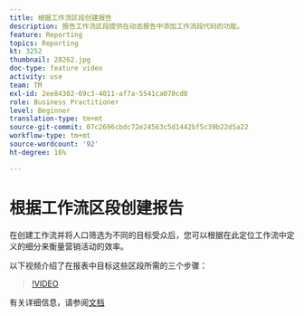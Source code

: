 ```yaml
---
title: 根据工作流区段创建报告
description: 报告工作流区段提供在动态报告中添加工作流段代码的功能。
feature: Reporting
topics: Reporting
kt: 3252
thumbnail: 28262.jpg
doc-type: feature video
activity: use
team: TM
exl-id: 2ee84302-69c3-4011-af7a-5541ca070cd8
role: Business Practitioner
level: Beginner
translation-type: tm+mt
source-git-commit: 07c2696cbdc72e24563c5d1442bf5c39b22d5a22
workflow-type: tm+mt
source-wordcount: '92'
ht-degree: 16%

---
```


# 根据工作流区段创建报告

在创建工作流并将人口筛选为不同的目标受众后，您可以根据在此定位工作流中定义的细分来衡量营销活动的效率。

以下视频介绍了在报表中目标这些区段所需的三个步骤：

>[!VIDEO](https://video.tv.adobe.com/v/28262?quality=12)

有关详细信息，请参阅[文档](https://docs.adobe.com/content/help/en/campaign-standard/using/reporting/customizing-reports/creating-a-report-workflow-segment.html)
